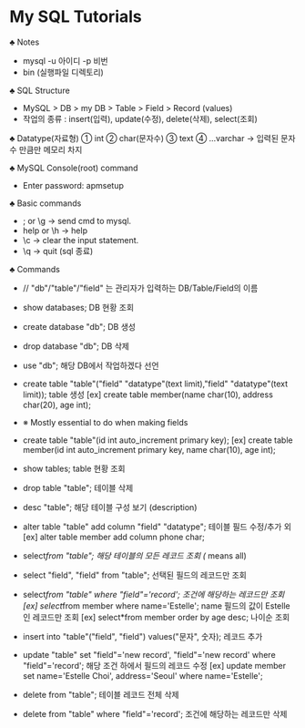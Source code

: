 # My SQL Tutorials

♣ Notes
* mysql -u 아이디 -p 비번
* bin (실행파일 디렉토리)

♣ SQL Structure
* MySQL > DB > my DB > Table > Field > Record (values)
* 작업의 종류  : insert(입력), update(수정), delete(삭제), select(조회)

♣ Datatype(자료형)
① int
② char(문자수)
③ text
④ ...varchar -> 입력된 문자수 만큼만 메모리 차지

♣ MySQL Console(root) command
* Enter password: apmsetup

♣ Basic commands
* ; or \g → send cmd to mysql.
* help or \h → help
* \c → clear the input statement.
* \q → quit (sql 종료)
       
♣ Commands
* // "db"/"table"/"field" 는 관리자가 입력하는 DB/Table/Field의 이름 
* show databases; DB 현황 조회
* create database "db"; DB 생성
* drop database "db"; DB 삭제
* use "db"; 해당 DB에서 작업하겠다 선언

* create table "table"("field" "datatype"(text limit),"field" "datatype"(text limit)); table 생성
       [ex] create table member(name char(10), address char(20), age int);
* ※ Mostly essential to do when making fields
* create table "table"(id int auto_increment primary key);
       [ex] create table member(id int auto_increment primary key, name char(10), age int);
* show tables; table 현황 조회
* drop table "table"; 테이블 삭제
* desc "table"; 해당 테이블 구성 보기 (description)
* alter table "table" add column "field" "datatype"; 테이블 필드 수정/추가 외
       [ex] alter table member add column phone char;

* select*from "table"; 해당 테이블의 모든 레코드 조회 (* means all)
* select "field", "field" from "table"; 선택된 필드의 레코드만 조회
* select*from "table" where "field"='record'; 조건에 해당하는 레코드만 조회
       [ex] select*from member where name='Estelle'; name 필드의 값이 Estelle인 레코드만 조회
       [ex] select*from member order by age desc; 나이순 조회
* insert into "table"("field", "field") values("문자", 숫자); 레코드 추가
* update "table" set "field"='new record', "field"='new record' where "field"='record'; 해당 조건 하에서 필드의 레코드 수정
       [ex] update member set name='Estelle Choi', address='Seoul' where name='Estelle';
* delete from "table"; 테이블 레코드 전체 삭제
* delete from "table" where "field"='record'; 조건에 해당하는 레코드만 삭제

